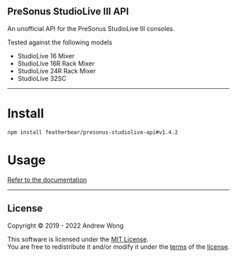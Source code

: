 PreSonus StudioLive III API
---

An unofficial API for the PreSonus StudioLive III consoles.

Tested against the following models

* StudioLive 16 Mixer
* StudioLive 16R Rack Mixer
* StudioLive 24R Rack Mixer
* StudioLive 32SC

---

# Install

`npm install featherbear/presonus-studiolive-api#v1.4.2`

# Usage

[Refer to the documentation](https://featherbear.cc/presonus-studiolive-api)

---

## License

Copyright © 2019 - 2022 Andrew Wong  

This software is licensed under the [MIT License](https://opensource.org/licenses/MIT).  
You are free to redistribute it and/or modify it under the [terms](https://opensource.org/licenses/MIT) of the [license](https://opensource.org/licenses/MIT).
